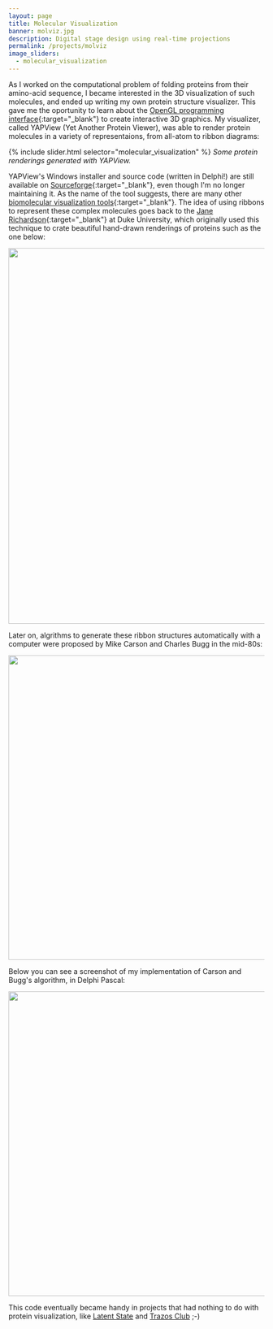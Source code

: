 ```yaml
---
layout: page
title: Molecular Visualization
banner: molviz.jpg
description: Digital stage design using real-time projections
permalink: /projects/molviz
image_sliders:
  - molecular_visualization
---
```


As I worked on the computational problem of folding proteins from their amino-acid sequence, I became interested in the 3D visualization of such molecules, and ended up writing my own protein structure visualizer. This gave me the oportunity to learn about the [OpenGL programming interface](https://opengl.org/){:target="_blank"} to create interactive 3D graphics. My visualizer, called YAPView (Yet Another Protein Viewer), was able to render protein molecules in a variety of representaions, from all-atom to ribbon diagrams:

{% include slider.html selector="molecular_visualization" %}
*Some protein renderings generated with YAPView.*

YAPView's Windows installer and source code (written in Delphi!) are still available on [Sourceforge](https://sourceforge.net/projects/protlib/files/yapview/0.7-BETA/){:target="_blank"}, even though I'm no longer maintaining it. As the name of the tool suggests, there are many other [biomolecular visualization tools](https://www.rcsb.org/pdb/static.do?p=software/software_links/molecular_graphics.html){:target="_blank"}. The idea of using ribbons to represent these complex molecules goes back to the [Jane Richardson](https://research.duke.edu/ribbon-diagrams){:target="_blank"} at Duke University, which originally used this technique to crate beautiful hand-drawn renderings of proteins such as the one below:


<img width="740" src="http://portfolio.andrescolubri.net/images/ribbon-richardson.jpg" style="background:none; border:none; box-shadow:none"/>

Later on, algrithms to generate these ribbon structures automatically with a computer were proposed by Mike Carson and Charles Bugg in the mid-80s:

<img width="600" src="http://portfolio.andrescolubri.net/images/ribbon-algorithm.jpg" style="background:none; border:none; box-shadow:none"/>

Below you can see a screenshot of my implementation of Carson and Bugg's algorithm, in Delphi Pascal:

<img width="600" src="http://portfolio.andrescolubri.net/images/ribbon-code-pascal.png" style="background:none; border:none; box-shadow:none"/>

This code eventually became handy in projects that had nothing to do with protein visualization, like [Latent State](/projects/latent) and [Trazos Club](/projects/trazos) ;-)


